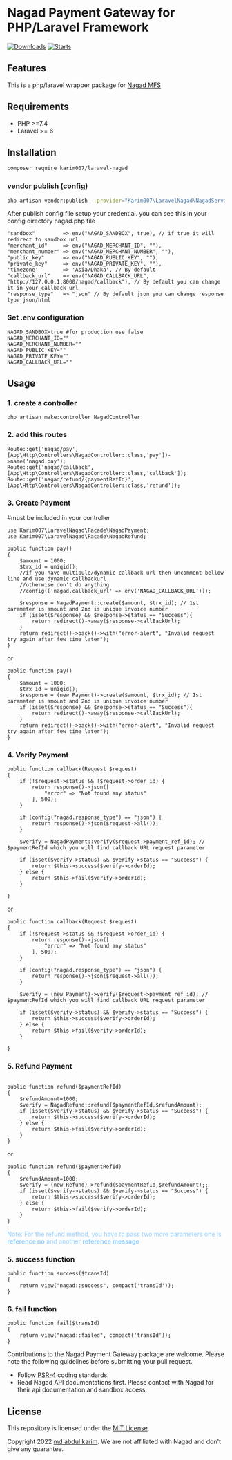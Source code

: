 # Nagad Payment Gateway for PHP/Laravel Framework

[![Downloads](https://img.shields.io/packagist/dt/karim007/laravel-nagad)](https://packagist.org/packages/karim007/laravel-nagad)
[![Starts](https://img.shields.io/packagist/stars/karim007/laravel-nagad)](https://packagist.org/packages/karim007/laravel-nagad)

## Features

This is a php/laravel wrapper package for [Nagad MFS](https://nagad.com.bd/)

## Requirements

- PHP >=7.4
- Laravel >= 6


## Installation

```bash
composer require karim007/laravel-nagad
```

### vendor publish (config)

```bash
php artisan vendor:publish --provider="Karim007\LaravelNagad\NagadServiceProvider"
```

After publish config file setup your credential. you can see this in your config directory nagad.php file

```
"sandbox"         => env("NAGAD_SANDBOX", true), // if true it will redirect to sandbox url
"merchant_id"     => env("NAGAD_MERCHANT_ID", ""), 
"merchant_number" => env("NAGAD_MERCHANT_NUMBER", ""),
"public_key"      => env("NAGAD_PUBLIC_KEY", ""),
"private_key"     => env("NAGAD_PRIVATE_KEY", ""),
'timezone'        => 'Asia/Dhaka', // By default 
"callback_url"    => env("NAGAD_CALLBACK_URL", "http://127.0.0.1:8000/nagad/callback"), // By default you can change it in your callback url
"response_type"   => "json" // By default json you can change response type json/html 
```

### Set .env configuration

```
NAGAD_SANDBOX=true #for production use false
NAGAD_MERCHANT_ID=""
NAGAD_MERCHANT_NUMBER=""
NAGAD_PUBLIC_KEY=""
NAGAD_PRIVATE_KEY=""
NAGAD_CALLBACK_URL=""
```

## Usage
### 1. create a controller
```
php artisan make:controller NagadController
```

### 2. add this routes
```
Route::get('nagad/pay',[App\Http\Controllers\NagadController::class,'pay'])->name('nagad.pay');
Route::get('nagad/callback', [App\Http\Controllers\NagadController::class,'callback']);
Route::get('nagad/refund/{paymentRefId}', [App\Http\Controllers\NagadController::class,'refund']);

```

### 3. Create Payment

#must be included in your controller
```
use Karim007\LaravelNagad\Facade\NagadPayment;
use Karim007\LaravelNagad\Facade\NagadRefund;
```


```
public function pay()
{
    $amount = 1000;
    $trx_id = uniqid();
    //if you have multipule/dynamic callback url then uncomment bellow line and use dynamic callbackurl
    //otherwise don't do anything
    //config(['nagad.callback_url' => env('NAGAD_CALLBACK_URL')]);
    
    $response = NagadPayment::create($amount, $trx_id); // 1st parameter is amount and 2nd is unique invoice number
    if (isset($response) && $response->status == "Success"){
        return redirect()->away($response->callBackUrl);
    }
    return redirect()->back()->with("error-alert", "Invalid request try again after few time later");
}
```
or

```
public function pay()
{
    $amount = 1000;
    $trx_id = uniqid();
    $response = (new Payment)->create($amount, $trx_id); // 1st parameter is amount and 2nd is unique invoice number
    if (isset($response) && $response->status == "Success"){
        return redirect()->away($response->callBackUrl);
    }
    return redirect()->back()->with("error-alert", "Invalid request try again after few time later");
}
```


### 4. Verify Payment

```
public function callback(Request $request)
{
    if (!$request->status && !$request->order_id) {
        return response()->json([
            "error" => "Not found any status"
        ], 500);
    }

    if (config("nagad.response_type") == "json") {
        return response()->json($request->all());
    }

    $verify = NagadPayment::verify($request->payment_ref_id); // $paymentRefId which you will find callback URL request parameter

    if (isset($verify->status) && $verify->status == "Success") {
        return $this->success($verify->orderId);
    } else {
        return $this->fail($verify->orderId);
    }

}
```

or

```
public function callback(Request $request)
{
    if (!$request->status && !$request->order_id) {
        return response()->json([
            "error" => "Not found any status"
        ], 500);
    }

    if (config("nagad.response_type") == "json") {
        return response()->json($request->all());
    }

    $verify = (new Payment)->verify($request->payment_ref_id); // $paymentRefId which you will find callback URL request parameter

    if (isset($verify->status) && $verify->status == "Success") {
        return $this->success($verify->orderId);
    } else {
        return $this->fail($verify->orderId);
    }

}
```

### 5. Refund Payment

```

public function refund($paymentRefId)
{
    $refundAmount=1000;
    $verify = NagadRefund::refund($paymentRefId,$refundAmount);
    if (isset($verify->status) && $verify->status == "Success") {
        return $this->success($verify->orderId);
    } else {
        return $this->fail($verify->orderId);
    }
}

```

or

```
public function refund($paymentRefId)
{
    $refundAmount=1000;
    $verify = (new Refund)->refund($paymentRefId,$refundAmount);;
    if (isset($verify->status) && $verify->status == "Success") {
        return $this->success($verify->orderId);
    } else {
        return $this->fail($verify->orderId);
    }
}
```
<span style="color: #96d0ff">Note: For the refund method, you have to pass two more parameters one is <b>reference no</b> and another
<b>reference message</b></span>

### 5. success function
```
public function success($transId)
{
    return view("nagad::success", compact('transId'));
}
```

### 6. fail function
```
public function fail($transId)
{
    return view("nagad::failed", compact('transId'));
}
```


Contributions to the Nagad Payment Gateway package are welcome. Please note the following guidelines before submitting your pull
request.

- Follow [PSR-4](http://www.php-fig.org/psr/psr-4/) coding standards.
- Read Nagad API documentations first. Please contact with Nagad for their api documentation and sandbox access.

## License

This repository is licensed under the [MIT License](http://opensource.org/licenses/MIT).

Copyright 2022 [md abdul karim](https://github.com/karim-007). We are not affiliated with Nagad and don't give any guarantee. 
